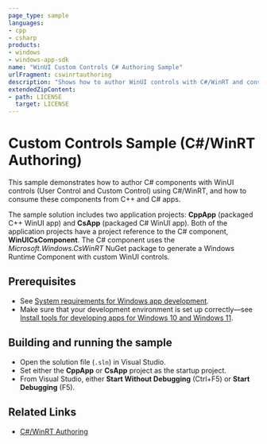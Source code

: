 ```yaml
---
page_type: sample
languages:
- cpp
- csharp
products:
- windows
- windows-app-sdk
name: "WinUI Custom Controls C# Authoring Sample"
urlFragment: cswinrtauthoring
description: "Shows how to author WinUI controls with C#/WinRT and consume them from C++ and C#."
extendedZipContent:
- path: LICENSE
  target: LICENSE
---
```

# Custom Controls Sample (C#/WinRT Authoring)

This sample demonstrates how to author C# components with WinUI controls (User Control and Custom Control) using C#/WinRT, and how to consume these components from C++ and C# apps.

The sample solution includes two application projects: **CppApp** (packaged C++ WinUI app) and **CsApp** (packaged C# WinUI app). Both of the application projects have a project reference to the C# component, **WinUICsComponent**. The C# component uses the *Microsoft.Windows.CsWinRT* NuGet package to generate a Windows Runtime Component with custom WinUI controls.

## Prerequisites

* See [System requirements for Windows app development](https://docs.microsoft.com/windows/apps/windows-app-sdk/system-requirements).
* Make sure that your development environment is set up correctly&mdash;see [Install tools for developing apps for Windows 10 and Windows 11](https://docs.microsoft.com/windows/apps/windows-app-sdk/set-up-your-development-environment).

## Building and running the sample

* Open the solution file (`.sln`) in Visual Studio.
* Set either the **CppApp** or **CsApp** project as the startup project.
* From Visual Studio, either **Start Without Debugging** (Ctrl+F5) or **Start Debugging** (F5).

## Related Links

- [C#/WinRT Authoring](https://github.com/microsoft/CsWinRT/blob/master/docs/authoring.md)
